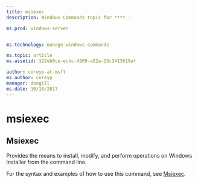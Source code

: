 ```yaml
---
title: msiexec
description: Windows Commands topic for **** - 

ms.prod: windows-server


ms.technology: manage-windows-commands

ms.topic: article
ms.assetid: 122eb0ce-ecbc-4909-a52a-15c3413619af

author: coreyp-at-msft
ms.author: coreyp
manager: dongill
ms.date: 10/16/2017
---
```


# msiexec



## Msiexec

Provides the means to install, modify, and perform operations on Windows Installer from the command line.

For the syntax and examples of how to use this command, see [Msiexec](https://go.microsoft.com/fwlink/?LinkId=94329).